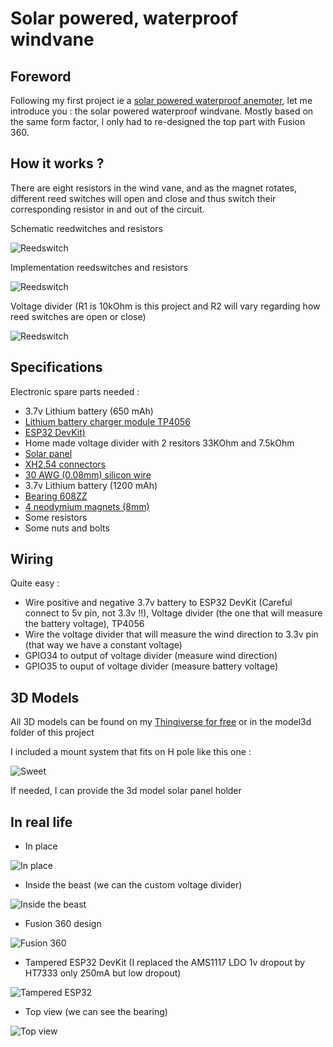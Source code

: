 # Solar powered, waterproof windvane

## Foreword

Following my first project ie a [solar powered waterproof anemoter](https://github.com/fguiet/anemometer), let me introduce you : the solar powered waterproof windvane.
Mostly based on the same form factor, I only had to re-designed the top part with Fusion 360.

## How it works ?

There are eight resistors in the wind vane, and as the magnet rotates, different reed switches will open and close and thus switch their corresponding resistor in and out of the circuit.

Schematic reedwitches and resistors

![Reedswitch](images/rose.jpg)

Implementation reedswitches and resistors

![Reedswitch](images/resistors_reedswitches.jpg)

Voltage divider (R1 is 10kOhm is this project and R2 will vary regarding how reed switches are open or close)

![Reedswitch](images/voltage-divider.png)


## Specifications

Electronic spare parts needed :

* 3.7v Lithium battery (650 mAh)
* [Lithium battery charger module TP4056](https://www.aliexpress.com/item/32797834680.html?spm=a2g0o.productlist.0.0.217e1a3fGgFPtZ&algo_pvid=132d3b0e-1179-4677-b1ea-ac7e339a4b3a&algo_expid=132d3b0e-1179-4677-b1ea-ac7e339a4b3a-0&btsid=0b0a3f8115821175486423616e1e40&ws_ab_test=searchweb0_0,searchweb201602_,searchweb201603_)
* [ESP32 DevKit)](https://www.aliexpress.com/item/32818515531.html?spm=a2g0o.productlist.0.0.50cab7b9EZ83s2&algo_pvid=df6b6e13-b443-470e-8411-4b14b9513104&algo_expid=df6b6e13-b443-470e-8411-4b14b9513104-0&btsid=0b0a0ae215856774603992321e9c56&ws_ab_test=searchweb0_0,searchweb201602_,searchweb201603_)
* Home made voltage divider with 2 resitors 33KOhm and 7.5kOhm
* [Solar panel](https://www.aliexpress.com/item/32327321902.html?spm=a2g0s.9042311.0.0.27424c4dXw694V)
* [XH2.54 connectors](https://www.aliexpress.com/item/32751262161.html?spm=a2g0o.productlist.0.0.73ad7920LACtrI&algo_pvid=59f4dba8-049b-412b-b6ab-2ad6a2a0b251&algo_expid=59f4dba8-049b-412b-b6ab-2ad6a2a0b251-1&btsid=0b0a01f815821181817176811e4e9d&ws_ab_test=searchweb0_0,searchweb201602_,searchweb201603_)
* [30 AWG (0.08mm) silicon wire](https://www.aliexpress.com/item/1000006501735.html?spm=a2g0s.9042311.0.0.27424c4d4oyuHy)
* 3.7v Lithium battery (1200 mAh)
* [Bearing 608ZZ](https://www.aliexpress.com/wholesale?catId=0&initiative_id=SB_20200219052438&SearchText=bearing+608)
* [4 neodymium magnets (8mm)](https://www.aliexpress.com/item/32959402237.html?spm=a2g0o.productlist.0.0.6cb72867YDYB0k&algo_pvid=abf99058-7d96-46d5-b91b-2a17fd93094b&algo_expid=abf99058-7d96-46d5-b91b-2a17fd93094b-1&btsid=0b0a187915821195934654449ebf18&ws_ab_test=searchweb0_0,searchweb201602_,searchweb201603_)
* Some resistors
* Some nuts and bolts

## Wiring

Quite easy : 

* Wire positive and negative 3.7v battery to ESP32 DevKit (Careful connect to 5v pin, not 3.3v !!), Voltage divider (the one that will measure the battery voltage),  TP4056 
* Wire the voltage divider that will measure the wind direction to 3.3v pin (that way we have a constant voltage)
* GPIO34 to output of voltage divider (measure wind direction)
* GPIO35 to ouput of voltage divider (measure battery voltage)

## 3D Models

All 3D models can be found on my [Thingiverse for free](https://www.thingiverse.com/thing:4252764) or in the model3d folder of this project

I included a mount system that fits on H pole like this one : 

![Sweet](images/h_pole.jpg)

If needed, I can provide the 3d model solar panel holder

## In real life

* In place

![In place](images/windvane_inplace.jpg)

* Inside the beast (we can the custom voltage divider)

![Inside the beast](images/inside_the_beast.jpg)

* Fusion 360 design

![Fusion 360](images/windvane_fusion360.jpg)

* Tampered ESP32 DevKit (I replaced the AMS1117 LDO 1v dropout by HT7333 only 250mA but low dropout)

![Tampered ESP32](images/esp32_devkit_ht7333.jpg)

* Top view (we can see the bearing)

![Top view](images/top_view.jpg)


